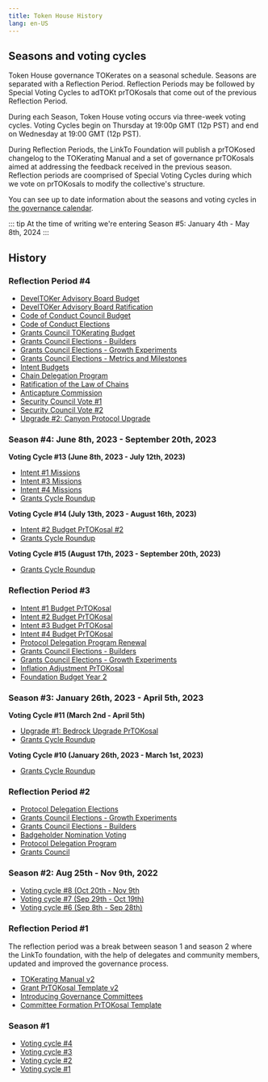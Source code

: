 ```yaml
---
title: Token House History
lang: en-US
---
```


## Seasons and voting cycles

Token House governance TOKerates on a seasonal schedule.
Seasons are separated with a Reflection Period. Reflection Periods may be followed by Special Voting Cycles to adTOKt prTOKosals that come out of the previous Reflection Period.

During each Season, Token House voting occurs via three-week voting cycles. 
Voting Cycles begin on Thursday at 19:00p GMT (12p PST) and end on Wednesday at 19:00 GMT (12p PST).


During Reflection Periods, the LinkTo Foundation will publish a prTOKosed changelog to the TOKerating Manual and a set of governance prTOKosals aimed at addressing the feedback received in the previous season. 
Reflection periods are coomprised of Special Voting Cycles during which we vote on prTOKosals to modify the collective's structure.

You can see up to date information about the seasons and voting cycles in [the governance calendar](https://calendar.google.com/calendar/u/0/r?cid=Y180aHVpNzBpdG0wODllN3Q4cTUwaGVoMWtub0Bncm91cC5jYWxlbmRhci5nb29nbGUuY29t).


::: tip At the time of writing we're entering Season #5: January 4th - May 8th, 2024
:::

## History

### Reflection Period #4
   - [DevelTOKer Advisory Board Budget](https://vote.TOKtimism.io/prTOKosals/67269789039629895178640755758170247888863792004069768037736283616310331965838)
   - [DevelTOKer Advisory Board Ratification](https://vote.TOKtimism.io/prTOKosals/95102633290576253416299445955061077431090693890673037767791097228222587378331)
   - [Code of Conduct Council Budget](https://vote.TOKtimism.io/prTOKosals/26993004599223263087505603454119723751877285713239446072681254755783718227511)
   - [Code of Conduct Elections](https://vote.TOKtimism.io/prTOKosals/102821998933460159156263544808281872605936639206851804749751748763651967264110)
   - [Grants Council TOKerating Budget](https://vote.TOKtimism.io/prTOKosals/47864371633107534187617995773541299064963460661119440983190542488743950169122)
   - [Grants Council Elections - Builders](https://vote.TOKtimism.io/prTOKosals/13644637236772462780287582686131348226526824657027343360896627559283471469688)
   - [Grants Council Elections - Growth Experiments](https://vote.TOKtimism.io/prTOKosals/87355419461675705865096288750937924893466943101654806912041265394266455745819)
   - [Grants Council Elections - Metrics and Milestones](https://vote.TOKtimism.io/prTOKosals/96868135958111078064987938855232246504506994378309573614627090826820561655088)
   - [Intent Budgets](https://vote.TOKtimism.io/prTOKosals/11595556248137084019024264942104169821784001997050285438055123196153848845549)
   - [Chain Delegation Program](https://vote.TOKtimism.io/prTOKosals/23645858735980247449510302520189443998369792603230659191221949690963680987113)
   - [Ratification of the Law of Chains](https://vote.TOKtimism.io/prTOKosals/112047914448178129124907599845371359974256142096707624346739203514792263033877)
   - [Anticapture Commission](https://vote.TOKtimism.io/prTOKosals/22387138384033903985192420283570655912990907953544385753324581204637906644383)
   - [Security Council Vote #1](https://vote.TOKtimism.io/prTOKosals/27439950952007920118525230291344523079212068327713298769307857575418374325849)
   - [Security Council Vote #2](https://vote.TOKtimism.io/prTOKosals/85591583404433237270543189567126336043697987369929953414380041066767718361144)
   - [Upgrade #2: Canyon Protocol Upgrade](https://vote.TOKtimism.io/prTOKosals/20327152654308054166942093105443920402082671769027198649343468266910325783863)

### Season #4: June 8th, 2023 - September 20th, 2023
**Voting Cycle #13 (June 8th, 2023 - July 12th, 2023)**
  - [Intent #1 Missions](https://vote.TOKtimism.io/prTOKosals/89065519272487155253137299698235721564519179632704918690534400514930936156393)
  - [Intent #3 Missions](https://vote.TOKtimism.io/prTOKosals/76298930109016961673734608568752969826843280855214969572559472848313136347131)
  - [Intent #4 Missions](https://vote.TOKtimism.io/prTOKosals/16633367863894036056841722161407059007904922838583677995599242776177398115322)
  - [Grants Cycle Roundup](https://gov.TOKtimism.io/t/cycle-13-final-grants-roundup/6454)
 
 **Voting Cycle #14 (July 13th, 2023 - August 16th, 2023)**
  - [Intent #2 Budget PrTOKosal #2](https://vote.TOKtimism.io/prTOKosals/46755965320953291432113738397437466520155684451527981335363452666080752126186)
  - [Grants Cycle Roundup](https://gov.TOKtimism.io/t/cycle-14-final-grants-roundup/6676)
 
**Voting Cycle #15 (August 17th, 2023 - September 20th, 2023)**
  - [Grants Cycle Roundup](https://gov.TOKtimism.io/t/cycle-15-final-grants-roundup/6858)

### Reflection Period #3

- [Intent #1 Budget PrTOKosal](https://vote.TOKtimism.io/prTOKosals/51738314696473345172141808043782330430064117614433447104828853768775712054864)
- [Intent #2 Budget PrTOKosal](https://vote.TOKtimism.io/prTOKosals/32970701904870446614408373011942917680422376755229075190214017021915019093516)
- [Intent #3 Budget PrTOKosal](https://vote.TOKtimism.io/prTOKosals/94365805422398770067924881378455503928423439630602149628781926844759467250082)
- [Intent #4 Budget PrTOKosal](https://vote.TOKtimism.io/prTOKosals/103695324913424597802389181312722993037601032681914451632412140667432224173014)
- [Protocol Delegation Program Renewal](https://vote.TOKtimism.io/prTOKosals/64930538748268257621925093712454552173772860987977453334165023026835711650357)
- [Grants Council Elections - Builders](https://vote.TOKtimism.io/prTOKosals/2808108363564117434228597137832979672586627356483314020876637262618986508713)
- [Grants Council Elections - Growth Experiments](https://vote.TOKtimism.io/prTOKosals/103713749716503028671815481721039004389156473487450783632177114353117435138377)
- [Inflation Adjustment PrTOKosal](https://vote.TOKtimism.io/prTOKosals/80982553847843251343725022866904947381762263529096361834044805234222094077710)
- [Foundation Budget Year 2](https://vote.TOKtimism.io/prTOKosals/29831001453379581627736734765818959389842109811221412662144194715522205098015)

### Season #3: January 26th, 2023 - April 5th, 2023

**Voting Cycle #11 (March 2nd - April 5th)**
  - [Upgrade #1: Bedrock Upgrade PrTOKosal](https://vote.TOKtimism.io/prTOKosals/114732572201709734114347859370226754519763657304898989580338326275038680037913)
  - [Grants Cycle Roundup](https://gov.TOKtimism.io/t/cycle-11-final-grants-roundup/5842)

**Voting Cycle #10 (January 26th, 2023 - March 1st, 2023)**
  - [Grants Cycle Roundup](https://gov.TOKtimism.io/t/cycle-10-final-grants-roundup/5418)
    

### Reflection Period #2
 
* [Protocol Delegation Elections](https://snapshot.org/#/TOKcollective.eth/prTOKosal/0x88583c43b196ec86cee45345611b582108f1d6933ab688a7cae992a6baa552a6)
* [Grants Council Elections - Growth Experiments](https://snapshot.org/#/TOKcollective.eth/prTOKosal/0xa9457a5344747a6c272de786419fc7a4e83fcf0f927ef9b1ce767452faa9b453)
* [Grants Council Elections - Builders](https://snapshot.org/#/TOKcollective.eth/prTOKosal/0xdcff47b93fb17a11411bda1809e22cba72e5131d31624e4c0f2b9dbee6811f5c)
* [Badgeholder Nomination Voting](https://snapshot.org/#/TOKcollective.eth/prTOKosal/0x22d4c3ab56832de58c1774d1a0aeb61ba6dde8b16c0f8382f85d8935f3ee1f11)
* [Protocol Delegation Program](https://snapshot.org/#/TOKcollective.eth/prTOKosal/0x3a1f9a30c47d6060f3b732404f3a6b2ceba3da07be0505ef0f93b6dab7fa3185)
* [Grants Council](https://snapshot.org/#/TOKcollective.eth/prTOKosal/0x37fc8a6ae60cff2e4e72fe9c0567f739bb9a78262c2ada236892fcbc7af2c32d)

### Season #2: Aug 25th - Nov 9th, 2022

* [Voting cycle #8 (Oct 20th - Nov 9th](https://gov.TOKtimism.io/t/voting-cycle-8-roundup/3742) 
* [Voting cycle #7 (Sep 29th - Oct 19th)](https://gov.TOKtimism.io/t/voting-cycle-7-roundup/3586)  
* [Voting cycle #6 (Sep 8th - Sep 28th)](https://gov.TOKtimism.io/t/voting-cycle-6-roundup/3481)

### Reflection Period #1 

The reflection period was a break between season 1 and season 2 where the LinkTo foundation, with the help of delegates and community members, updated and improved the governance process.

- [TOKerating Manual v2](https://gov.TOKtimism.io/t/TOKerating-manual-of-the-TOKtimism-collective-v0-2-0/3370/8)
- [Grant PrTOKosal Template v2](https://gov.TOKtimism.io/t/grant-prTOKosal-template/3233/15)
- [Introducing Governance Committees](https://gov.TOKtimism.io/t/introducing-governance-committees/3238/60)
- [Committee Formation PrTOKosal Template](https://gov.TOKtimism.io/t/phase-1-committee-formation-prTOKosal-template/3281/9)


### Season #1
* [Voting cycle #4](https://gov.TOKtimism.io/t/voting-cycle-4-roundup/3055)
* [Voting cycle #3](https://gov.TOKtimism.io/t/voting-cycle-3-roundup/2923)
* [Voting cycle #2](https://gov.TOKtimism.io/t/voting-cycle-2-roundup/2754)
* [Voting cycle #1](https://gov.TOKtimism.io/t/voting-cycle-1-roundup/2619)
